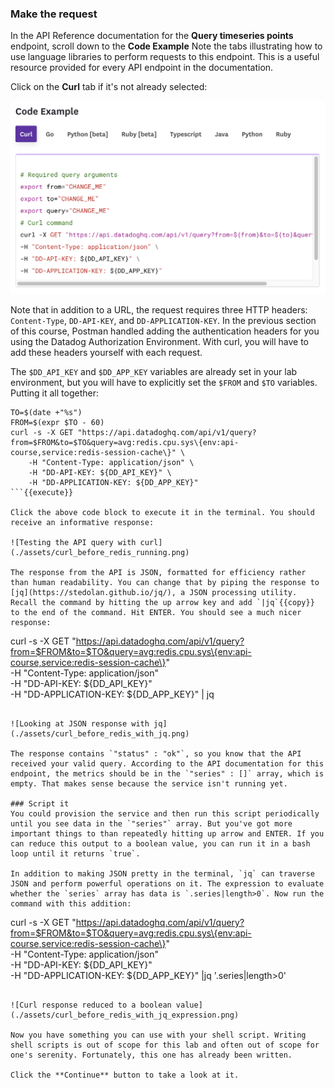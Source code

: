 ### Make the request
In the API Reference documentation for the **Query timeseries points** endpoint, scroll down to the **Code Example**  Note the tabs illustrating how to use language libraries to perform requests to this endpoint. This is a useful resource provided for every API endpoint in the documentation. 

Click on the **Curl** tab if it's not already selected:

![Metric query curl example](./assets/metric_query_curl_example.png)

Note that in addition to a URL, the request requires three HTTP headers: `Content-Type`, `DD-API-KEY`, and `DD-APPLICATION-KEY`. In the previous section of this course, Postman handled adding the authentication headers for you using the Datadog Authorization Environment. With curl, you will have to add these headers yourself with each request.

The `$DD_API_KEY` and `$DD_APP_KEY` variables are already set in your lab environment, but you will have to explicitly set the `$FROM` and `$TO` variables. Putting it all together:

```
TO=$(date +"%s")
FROM=$(expr $TO - 60)
curl -s -X GET "https://api.datadoghq.com/api/v1/query?from=$FROM&to=$TO&query=avg:redis.cpu.sys\{env:api-course,service:redis-session-cache\}" \
    -H "Content-Type: application/json" \
    -H "DD-API-KEY: ${DD_API_KEY}" \
    -H "DD-APPLICATION-KEY: ${DD_APP_KEY}"
```{{execute}}

Click the above code block to execute it in the terminal. You should receive an informative response:

![Testing the API query with curl](./assets/curl_before_redis_running.png)

The response from the API is JSON, formatted for efficiency rather than human readability. You can change that by piping the response to [jq](https://stedolan.github.io/jq/), a JSON processing utility. Recall the command by hitting the up arrow key and add `|jq`{{copy}} to the end of the command. Hit ENTER. You should see a much nicer response: 

```
curl -s -X GET "https://api.datadoghq.com/api/v1/query?from=$FROM&to=$TO&query=avg:redis.cpu.sys\{env:api-course,service:redis-session-cache\}" \
    -H "Content-Type: application/json" \
    -H "DD-API-KEY: ${DD_API_KEY}" \
    -H "DD-APPLICATION-KEY: ${DD_APP_KEY}" | jq
```{{execute}}

![Looking at JSON response with jq](./assets/curl_before_redis_with_jq.png)

The response contains `"status" : "ok"`, so you know that the API received your valid query. According to the API documentation for this endpoint, the metrics should be in the `"series" : []` array, which is empty. That makes sense because the service isn't running yet. 

### Script it
You could provision the service and then run this script periodically until you see data in the `"series"` array. But you've got more important things to than repeatedly hitting up arrow and ENTER. If you can reduce this output to a boolean value, you can run it in a bash loop until it returns `true`.

In addition to making JSON pretty in the terminal, `jq` can traverse JSON and perform powerful operations on it. The expression to evaluate whether the `series` array has data is `.series|length>0`. Now run the command with this addition:

```
curl -s -X GET "https://api.datadoghq.com/api/v1/query?from=$FROM&to=$TO&query=avg:redis.cpu.sys\{env:api-course,service:redis-session-cache\}" \
    -H "Content-Type: application/json" \
    -H "DD-API-KEY: ${DD_API_KEY}" \
    -H "DD-APPLICATION-KEY: ${DD_APP_KEY}" |jq '.series|length>0'
```{{execute}}

![Curl response reduced to a boolean value](./assets/curl_before_redis_with_jq_expression.png)

Now you have something you can use with your shell script. Writing shell scripts is out of scope for this lab and often out of scope for one's serenity. Fortunately, this one has already been written. 

Click the **Continue** button to take a look at it.